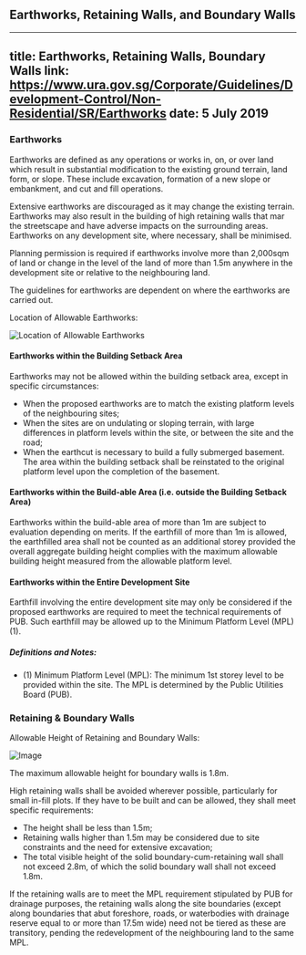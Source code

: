
## Earthworks, Retaining Walls, and Boundary Walls
---
title: Earthworks, Retaining Walls, Boundary Walls
link: https://www.ura.gov.sg/Corporate/Guidelines/Development-Control/Non-Residential/SR/Earthworks
date: 5 July 2019
---

### Earthworks

Earthworks are defined as any operations or works in, on, or over land which result in substantial modification to the existing ground terrain, land form, or slope. These include excavation, formation of a new slope or embankment, and cut and fill operations.

Extensive earthworks are discouraged as it may change the existing terrain. Earthworks may also result in the building of high retaining walls that mar the streetscape and have adverse impacts on the surrounding areas. Earthworks on any development site, where necessary, shall be minimised.

Planning permission is required if earthworks involve more than 2,000sqm of land or change in the level of the land of more than 1.5m anywhere in the development site or relative to the neighbouring land.

The guidelines for earthworks are dependent on where the earthworks are carried out.

Location of Allowable Earthworks:

![Location of Allowable Earthworks](https://www.ura.gov.sg/-/media/Corporate/Guidelines/Development-control/Commercial/C07_Earthworks.jpg?h=100%25&w=100%25)

#### Earthworks within the Building Setback Area

Earthworks may not be allowed within the building setback area, except in specific circumstances:

- When the proposed earthworks are to match the existing platform levels of the neighbouring sites;
- When the sites are on undulating or sloping terrain, with large differences in platform levels within the site, or between the site and the road;
- When the earthcut is necessary to build a fully submerged basement. The area within the building setback shall be reinstated to the original platform level upon the completion of the basement.

#### Earthworks within the Build-able Area (i.e. outside the Building Setback Area)

Earthworks within the build-able area of more than 1m are subject to evaluation depending on merits. If the earthfill of more than 1m is allowed, the earthfilled area shall not be counted as an additional storey provided the overall aggregate building height complies with the maximum allowable building height measured from the allowable platform level.

#### Earthworks within the Entire Development Site

Earthfill involving the entire development site may only be considered if the proposed earthworks are required to meet the technical requirements of PUB. Such earthfill may be allowed up to the Minimum Platform Level (MPL)(1).

##### Definitions and Notes:

- (1) Minimum Platform Level (MPL): The minimum 1st storey level to be provided within the site. The MPL is determined by the Public Utilities Board (PUB).

### Retaining & Boundary Walls

Allowable Height of Retaining and Boundary Walls:

![Image](https://www.ura.gov.sg/-/media/Corporate/Guidelines/Development-control/Flats-Condominiums/F15_Retaining_Wall_15m.jpg?h=100%25&w=100%25)

The maximum allowable height for boundary walls is 1.8m.

High retaining walls shall be avoided wherever possible, particularly for small in-fill plots. If they have to be built and can be allowed, they shall meet specific requirements:

- The height shall be less than 1.5m;
- Retaining walls higher than 1.5m may be considered due to site constraints and the need for extensive excavation;
- The total visible height of the solid boundary-cum-retaining wall shall not exceed 2.8m, of which the solid boundary wall shall not exceed 1.8m.

If the retaining walls are to meet the MPL requirement stipulated by PUB for drainage purposes, the retaining walls along the site boundaries (except along boundaries that abut foreshore, roads, or waterbodies with drainage reserve equal to or more than 17.5m wide) need not be tiered as these are transitory, pending the redevelopment of the neighbouring land to the same MPL.
